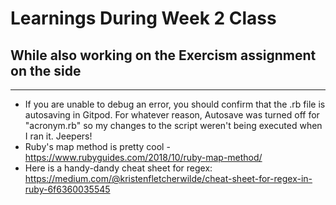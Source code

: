 # Learnings During Week 2 Class
## While also working on the Exercism assignment on the side

---

- If you are unable to debug an error, you should confirm that the .rb file is autosaving in Gitpod. For whatever reason, Autosave was turned off for "acronym.rb" so my changes to the script weren't being executed when I ran it. Jeepers!
- Ruby's map method is pretty cool - https://www.rubyguides.com/2018/10/ruby-map-method/
- Here is a handy-dandy cheat sheet for regex: https://medium.com/@kristenfletcherwilde/cheat-sheet-for-regex-in-ruby-6f6360035545
